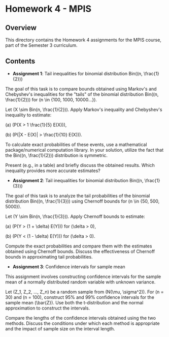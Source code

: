 # Homework 4 - MPIS

## Overview

This directory contains the Homework 4 assignments for the MPIS course, part of the Semester 3 curriculum.

## Contents

- **Assignment 1**: Tail inequalities for binomial distribution Bin\((n, \frac{1}{2})\)

The goal of this task is to compare bounds obtained using Markov's and Chebyshev's inequalities for the "tails" of the binomial distribution Bin\((n, \frac{1}{2})\) for \(n \in \{100, 1000, 10000...\}\).

Let \(X \sim Bin(n, \frac{1}{2})\). Apply Markov's inequality and Chebyshev's inequality to estimate:

(a) \(P(X > 1 \frac{1}{5} E(X))\),

(b) \(P(|X - E(X)| > \frac{1}{10} E(X))\).

To calculate exact probabilities of these events, use a mathematical package/numerical computation library. In your solution, utilize the fact that the Bin\((n, \frac{1}{2})\) distribution is symmetric.

Present (e.g., in a table) and briefly discuss the obtained results. Which inequality provides more accurate estimates?

- **Assignment 2**: Tail inequalities for binomial distribution Bin\((n, \frac{1}{3})\)

The goal of this task is to analyze the tail probabilities of the binomial distribution Bin\((n, \frac{1}{3})\) using Chernoff bounds for \(n \in \{50, 500, 5000\}\).

Let \(Y \sim Bin(n, \frac{1}{3})\). Apply Chernoff bounds to estimate:

(a) \(P(Y > (1 + \delta) E(Y))\) for \(\delta > 0\),

(b) \(P(Y < (1 - \delta) E(Y))\) for \(\delta > 0\).

Compute the exact probabilities and compare them with the estimates obtained using Chernoff bounds. Discuss the effectiveness of Chernoff bounds in approximating tail probabilities.

- **Assignment 3**: Confidence intervals for sample mean

This assignment involves constructing confidence intervals for the sample mean of a normally distributed random variable with unknown variance.

Let \(Z_1, Z_2, ..., Z_n\) be a random sample from \(N(\mu, \sigma^2)\). For \(n = 30\) and \(n = 100\), construct 95% and 99% confidence intervals for the sample mean \(\bar{Z}\). Use both the t-distribution and the normal approximation to construct the intervals.

Compare the lengths of the confidence intervals obtained using the two methods. Discuss the conditions under which each method is appropriate and the impact of sample size on the interval length.
